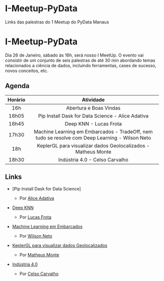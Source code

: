 # I-Meetup-PyData
Links das palestras do 1 Meetup do PyData Manaus

# I-Meetup-PyData
Dia 26 de Janeiro, sábado às 16h, será nosso I MeetUp. O evento vai consistir de um conjunto de seis palestras de até 30 min abordando temas relacionados a ciência de dados, incluindo ferramentas, cases de sucesso, novos conceitos, etc.

## Agenda

| Horário |                                            Atividade                                           |
|:-------:|:----------------------------------------------------------------------------------------------:|
|   16h   | Abertura e Boas Vindas                                                                         |
|  16h05  | Pip Install Dask for Data Science - Alice Adativa                                              |
|  16h45  | Deep KNN - Lucas Frota                                                                         |
|  17h30  | Machine Learning em Embarcados - TradeOff, nem tudo se resolve com Deep Learning - Wilson Neto |
|   18h   | KeplerGL para visualizar dados Geolocalizados - Matheus Monte                                  |
|  18h30  | Indústria 4.0 - Celso Carvalho                                                                 |

## Links

* [Pip Install Dask for Data Science]
  - Por [Alice Adativa](https://www.linkedin.com/in/alice-adativa/)
  
* [Deep KNN](Deep_Knn.pdf)
  - Por [Lucas Frota](https://www.linkedin.com/in/lucas-frota/)
  
* [Machine Learning em Embarcados](https://docs.google.com/presentation/d/1xgyvfgWD2kVmdAxsJ407GWGDq7dfa45zvxKlyiR9L8I/edit#slide=id.p)
  - Por [Wilson Neto](https://www.linkedin.com/in/netoolii/)
  
* [KeplerGL para visualizar dados Geolocalizados](Geo_Data_Visualization_using_Kepler.gl.pdf)
  - Por [Matheus Monte](https://www.linkedin.com/in/matheus-monte/)
  
* [Indústria 4.0](industria_4.0.pdf)
  - Por [Celso Carvalho](https://www.linkedin.com/in/celso-carvalho-52181798/)
